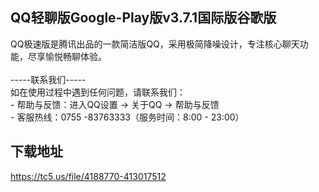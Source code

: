 ## QQ轻聊版Google-Play版v3.7.1国际版谷歌版
QQ极速版是腾讯出品的一款简洁版QQ，采用极简降噪设计，专注核心聊天功能，尽享愉悦畅聊体验。 <br> <br>-----联系我们----- <br>如在使用过程中遇到任何问题，请联系我们： <br>- 帮助与反馈：进入QQ设置 -&gt; 关于QQ -&gt; 帮助与反馈 <br>- 客服热线：0755 -83763333（服务时间：8:00 - 23:00）
## 下载地址
https://tc5.us/file/4188770-413017512